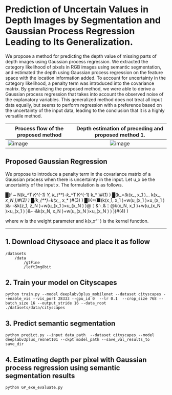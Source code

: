 # Prediction of Uncertain Values in Depth Images by Segmentation and Gaussian Process Regression Leading to Its Generalization.

We propose a method for predicting the depth value of missing parts of depth images using Gaussian process regression. We extracted the category likelihood of pixels in RGB images using semantic segmentation, and estimated the depth using Gaussian process regression on the feature space with the location information added. To account for uncertainty in the category likelihood, a penalty term was introduced into the covariance matrix. By generalizing the proposed method, we were able to derive a Gaussian process regression that takes into account the observed noise of the explanatory variables. This generalized method does not treat all input data equally, but seems to perform regression with a preference based on the uncertainty of the input data, leading to the conclusion that it is a highly versatile method.


|Process flow of the proposed method|Depth estimation of preceding and proposed method 1.|
|---|:---:|
|![image](https://user-images.githubusercontent.com/91179464/198981993-40903477-38e1-4888-8f90-4fcd2f2b3a7b.png)|![image](https://user-images.githubusercontent.com/91179464/198981159-9dea102f-f99c-4cca-be3d-c43dc36a9ab6.png)|

## Proposed Gaussian Regression

We propose to introduce a penalty term in the covariance matrix of a Gaussian process when there is uncertainty in the input. Let u_x be the uncertainty of the input x. The formulation is as follows.

█(f ~ N(k_*^T K^(-1) Y, k_(**)-k_*^T K^(-1) k_* )#(1) )
█(k_*=(k(x_*, x_1 )… k(x_*, x_N ))#(2) )
█(k_(**)=k(x_*, x_* )#(3) )
█(K=(■(k(x_1, x_1 )+w(u_(x_1 )×u_(x_1 ) )&⋯&k(z_1, z_N )+w(u_(x_1 )×u_(x_N ) )@⋮&⋱&⋮@k(x_N, x_1 )+w(u_(x_N )×u_(x_1 ) )&⋯&k(x_N, x_N )+w(u_(x_N )×u_(x_N ) ) ))#(4) )

where w is the weight parameter and k(x,x^' ) is the kernel function. 

***


## 1. Download Citysoace and place it as follow
```
/datasets
    /data
        /gtFine
        /leftImg8bit
```
## 2. Train your model on Cityscapes
```
python train.py --model deeplabv3plus_mobilenet --dataset cityscapes --enable_vis --vis_port 28333 --gpu_id 0  --lr 0.1  --crop_size 768 --batch_size 16 --output_stride 16 --data_root ./datasets/data/cityscapes 
```
## 3. Predict semantic segmentation
```
python predict.py --input data_path  --dataset cityscapes --model deeplabv3plus_resnet101 --ckpt model_path --save_val_results_to save_dir
```

## 4. Estimating depth per pixel with Gaussian process regression using semantic segmentation results
```
python GP_exe_evaluate.py
```
